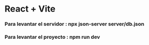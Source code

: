 # React + Vite

### Para levantar el servidor : npx json-server server/db.json
### Para levantar el proyecto : npm run dev
